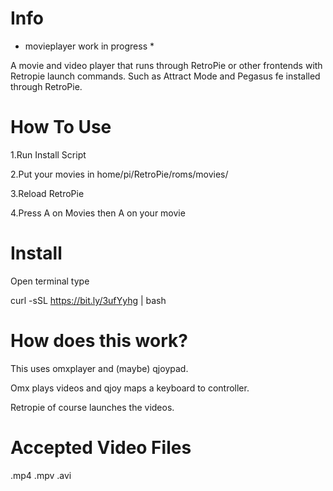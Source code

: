# Info

* movieplayer work in progress *

A movie and video player that runs through RetroPie or other frontends with Retropie launch commands. Such as Attract Mode and Pegasus fe installed through RetroPie.

# How To Use 

1.Run Install Script

2.Put your movies in home/pi/RetroPie/roms/movies/

3.Reload RetroPie

4.Press A on Movies then A on your movie

# Install 

Open terminal type 

curl -sSL https://bit.ly/3ufYyhg | bash


# How does this work? 

This uses omxplayer and (maybe) qjoypad. 

Omx plays videos and qjoy maps a keyboard to controller.

Retropie of course launches the videos.

# Accepted Video Files 

.mp4 .mpv .avi 
